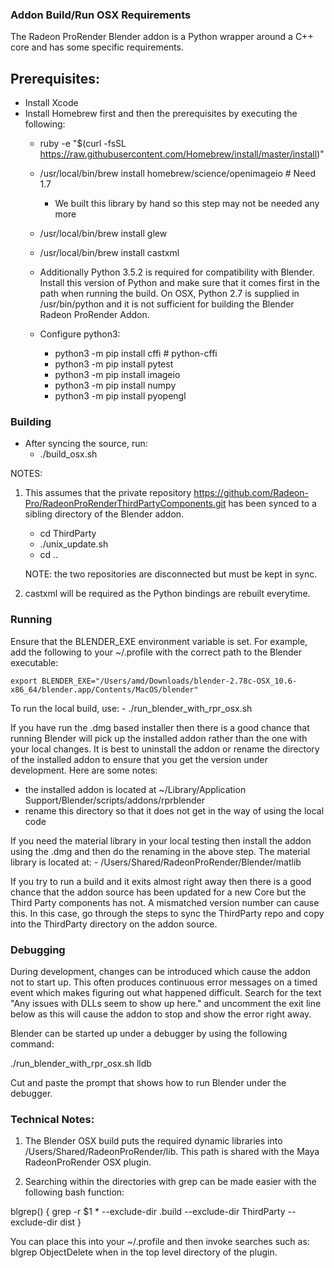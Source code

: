 ### Addon Build/Run OSX Requirements

The Radeon ProRender Blender addon is a Python wrapper around a C++ core and
has some specific requirements.

Prerequisites:
--------------
- Install Xcode
- Install Homebrew first and then the prerequisites by executing the following:
	- ruby -e "$(curl -fsSL https://raw.githubusercontent.com/Homebrew/install/master/install)"
	- /usr/local/bin/brew install homebrew/science/openimageio # Need 1.7
		- We built this library by hand so this step may not be needed any more
	- /usr/local/bin/brew install glew
	- /usr/local/bin/brew install castxml

	- Additionally Python 3.5.2 is required for compatibility with Blender. Install this
	version of Python and make sure that it comes first in the path when running the 
	build.  On OSX, Python 2.7 is supplied in /usr/bin/python and it is not sufficient
	for building the Blender Radeon ProRender Addon.
	- Configure python3:
		- python3 -m pip install cffi # python-cffi
		- python3 -m pip install pytest
		- python3 -m pip install imageio
		- python3 -m pip install numpy
		- python3 -m pip install pyopengl

### Building
- After syncing the source, run:
	- ./build_osx.sh

NOTES:
1. This assumes that the private repository https://github.com/Radeon-Pro/RadeonProRenderThirdPartyComponents.git
 has been synced to a sibling directory of the Blender addon.
	- cd ThirdParty
	- ./unix_update.sh
	- cd ..

	NOTE: the two repositories are disconnected but must be kept in sync.

2. castxml will be required as the Python bindings are rebuilt everytime.

### Running

Ensure that the BLENDER_EXE environment variable is set.  For example, add the following to
your ~/.profile with the correct path to the Blender executable:

    export BLENDER_EXE="/Users/amd/Downloads/blender-2.78c-OSX_10.6-x86_64/blender.app/Contents/MacOS/blender"

To run the local build, use:
	- ./run_blender_with_rpr_osx.sh

If  you have run the .dmg based installer then there is a good chance that running Blender will pick
up the installed addon rather than the one with your local changes.  It is best to uninstall the addon or rename
the directory of the installed addon to ensure that you get the version under development. Here are some notes:
- the installed addon is located at ~/Library/Application Support/Blender/scripts/addons/rprblender
- rename this directory so that it does not get in the way of using the local code

If you need the material library in your local testing then install the addon using the .dmg and then do the 
renaming in the above step.  The material library is located at:
	- /Users/Shared/RadeonProRender/Blender/matlib

If you try to run a build and it exits almost right away then there is a good chance that the addon source
has been updated for a new Core but the Third Party components has not.  A mismatched version number can
cause this.  In this case, go through the steps to sync the ThirdParty repo and copy into the ThirdParty
directory on the addon source.

### Debugging

During development, changes can be introduced which cause the addon not to start up.  This often produces
continuous error messages on a timed event which makes figuring out what happened difficult.  Search
for the text "Any issues with DLLs seem to show up here." and uncomment the exit line below as this will
cause the addon to stop and show the error right away.

Blender can be started up under a debugger by using the following command:

./run_blender_with_rpr_osx.sh lldb

Cut and paste the prompt that shows how to run Blender under the debugger.

### Technical Notes:
1. The Blender OSX build puts the required dynamic libraries into /Users/Shared/RadeonProRender/lib. This
path is shared with the Maya RadeonProRender OSX plugin.

2. Searching within the directories with grep can be made easier with the following bash function:

blgrep() {
    grep -r $1 * --exclude-dir .build --exclude-dir ThirdParty --exclude-dir dist
}

You can place this into your ~/.profile and then invoke searches such as: blgrep ObjectDelete  when in the top level directory of the plugin.


